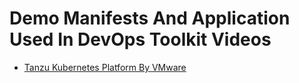# Demo Manifests And Application Used In DevOps Toolkit Videos

* [Tanzu Kubernetes Platform By VMware](https://youtu.be/iO6ZLCrN8kA)
